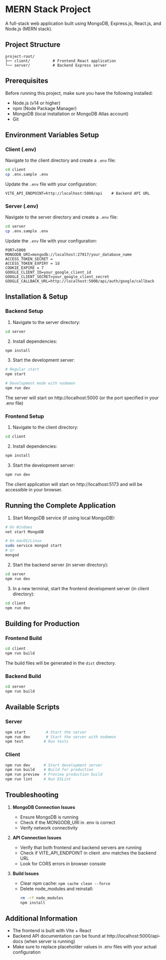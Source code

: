 # MERN Stack Project

A full-stack web application built using MongoDB, Express.js, React.js, and Node.js (MERN stack).

## Project Structure

```
project-root/
├── client/          # Frontend React application
└── server/          # Backend Express server
```

## Prerequisites

Before running this project, make sure you have the following installed:
- Node.js (v14 or higher)
- npm (Node Package Manager)
- MongoDB (local installation or MongoDB Atlas account)
- Git

## Environment Variables Setup

### Client (.env)

Navigate to the client directory and create a `.env` file:

```bash
cd client
cp .env.sample .env
```

Update the `.env` file with your configuration:

```env
VITE_API_ENDPOINT=http://localhost:5000/api    # Backend API URL
```

### Server (.env)

Navigate to the server directory and create a `.env` file:

```bash
cd server
cp .env.sample .env
```

Update the `.env` file with your configuration:

```env
PORT=5000
MONGODB_URI=mongodb://localhost:27017/your_database_name
ACCESS_TOKEN_SECRET = 
ACCESS_TOKEN_EXPIRY = 1d
COOKIE_EXPIRE = 7
GOOGLE_CLIENT_ID=your_google_client_id
GOOGLE_CLIENT_SECRET=your_google_client_secret
GOOGLE_CALLBACK_URL=http://localhost:5000/api/auth/google/callback
```

## Installation & Setup

### Backend Setup

1. Navigate to the server directory:
```bash
cd server
```

2. Install dependencies:
```bash
npm install
```

3. Start the development server:
```bash
# Regular start
npm start

# Development mode with nodemon
npm run dev
```

The server will start on http://localhost:5000 (or the port specified in your .env file)

### Frontend Setup

1. Navigate to the client directory:
```bash
cd client
```

2. Install dependencies:
```bash
npm install
```

3. Start the development server:
```bash
npm run dev
```

The client application will start on http://localhost:5173 and will be accessible in your browser.

## Running the Complete Application

1. Start MongoDB service (if using local MongoDB):
```bash
# On Windows
net start MongoDB

# On macOS/Linux
sudo service mongod start
# or
mongod
```

2. Start the backend server (in server directory):
```bash
cd server
npm run dev
```

3. In a new terminal, start the frontend development server (in client directory):
```bash
cd client
npm run dev
```

## Building for Production

### Frontend Build

```bash
cd client
npm run build
```

The build files will be generated in the `dist` directory.

### Backend Build

```bash
cd server
npm run build
```

## Available Scripts

### Server

```bash
npm start         # Start the server
npm run dev       # Start the server with nodemon
npm test         # Run tests
```

### Client

```bash
npm run dev      # Start development server
npm run build    # Build for production
npm run preview  # Preview production build
npm run lint     # Run ESLint
```

## Troubleshooting

1. **MongoDB Connection Issues**
   - Ensure MongoDB is running
   - Check if the MONGODB_URI in .env is correct
   - Verify network connectivity

2. **API Connection Issues**
   - Verify that both frontend and backend servers are running
   - Check if VITE_API_ENDPOINT in client .env matches the backend URL
   - Look for CORS errors in browser console

3. **Build Issues**
   - Clear npm cache: `npm cache clean --force`
   - Delete node_modules and reinstall: 
     ```bash
     rm -rf node_modules
     npm install
     ```

## Additional Information

- The frontend is built with Vite + React
- Backend API documentation can be found at http://localhost:5000/api-docs (when server is running)
- Make sure to replace placeholder values in .env files with your actual configuration
